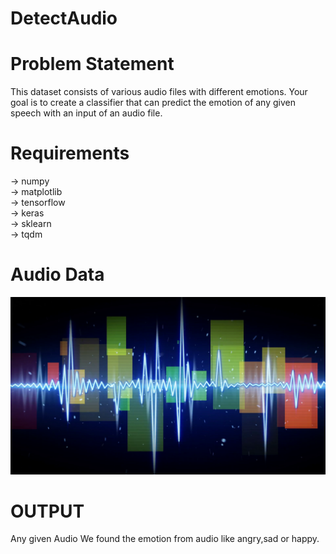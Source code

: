 # DetectAudio

# Problem Statement
This dataset consists of various audio files with different emotions. Your goal is to create a classifier that can predict the emotion of any given speech with an input of an audio file.

# Requirements
 -> numpy<br>
 -> matplotlib<br>
 -> tensorflow<br>
 -> keras<br>
 -> sklearn<br>
 -> tqdm<br>

# Audio Data 

<img src="https://github.com/milanbhadja7932/DetectAudio/blob/master/videoblocks-blue-digital-sine-audio-wave-form-seamless-loop-animation-4k-4096x2304_srr02nc-b_thumbnail-full01.png"/>

 
# OUTPUT
 
 Any given Audio We found the emotion from audio like angry,sad or happy.

